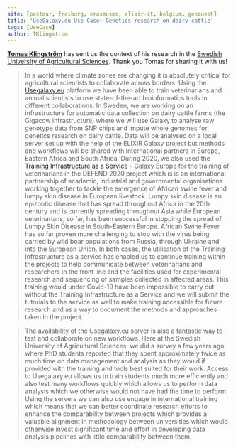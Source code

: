 ```yaml
---
site: [pasteur, freiburg, erasmusmc, elixir-it, belgium, genouest]
title: 'UseGalaxy.eu Use Case: Genetics research on dairy cattle'
tags: [UseCase]
author: TKlingstrom
---
```


[__Tomas Klingström__](https://www.slu.se/cv/tomas-klingstrom/) has sent us the context of his research in the [Swedish University of Agricultural Sciences](https://www.slu.se/). Thank you Tomas for sharing it with us!


> In a world where climate zones are changing it is absolutely critical for agricultural scientists to collaborate across borders. Using the [Usegalaxy.eu](https://galaxyproject.eu/tiaas) platform we have been able to train veterinarians and animal scientists to use state-of-the-art bioinformatics tools in different collaborations. In Sweden, we are working on an infrastructure for automatic data collection on dairy cattle farms (the Gigacow infrastructure) where we will use Galaxy to analyse raw genotype data from SNP chips and impute whole genomes for genetics research on dairy cattle. Data will be analysed on a local server set up with the help of the ELIXIR Galaxy project but methods and workflows will be shared with international partners in Europe, Eastern Africa and South Africa. During 2020, we also used the [Training Infrastructure as a Service](https://galaxyproject.eu/tiaas) - Galaxy Europe for the training of veterinarians in the DEFEND 2020 project which is is an international partnership of academic, industrial and governmental organisations working together to tackle the emergence of African swine fever and lumpy skin disease in European livestock. Lumpy skin disease is an epizootic disease that has spread throughout Africa in the 20th century and is currently spreading throughout Asia while European veterinarians, so far, has been successful in stopping the spread of Lumpy Skin Disease in South-Eastern Europe. African Swine Fever has so far proven more challenging to stop with the virus being carried by wild boar populations from Russia, through Ukraine and into the European Union. In both cases, the utilisation of the Training Infrastructure as a service has enabled us to continue training within the projects to help communicate between veterinarians and researchers in the front line and the facilities used for experimental research and sequencing of samples collected in affected areas. This training would under Covid-19 have been impossible to carry out without the Training Infrastructure as a Service and we will submit the tutorials to the service as well to make training accessible for future research and as a way to document the methods and approaches taken in the project. 

> The availability of the Usegalaxy.eu server is also a fantastic way to test and collaborate on new workflows. Here at the Swedish University of Agricultural Sciences, we did a survey a few years ago where PhD students reported that they spent approximately twice as much time on data management and analysis as they would if  provided with the training and tools best suited for their work. Access to Usegalaxy.eu allows us to train students much more efficiently and also test many workflows quickly which allows us to perform data analysis which we otherwise would not have had the time to perform. Using the servers we can also use engage in international training which means that we can better coordinate research efforts to enhance the comparability between projects which provides a valuable alignment in methodology between universities which would otherwise invest significant time and effort in developing data analysis pipelines with little comparability between them.  
